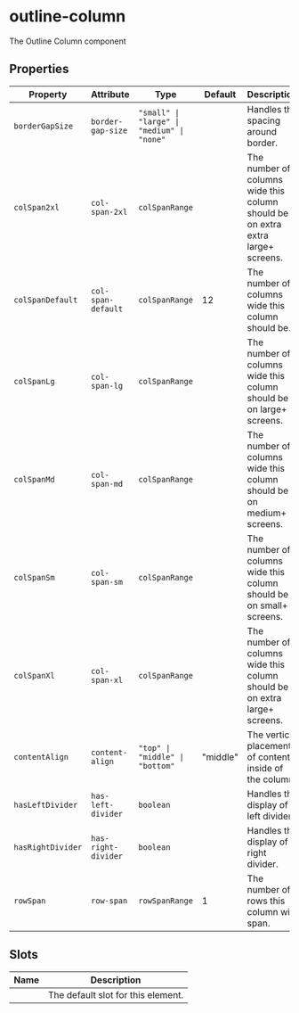 # outline-column

The Outline Column component

## Properties

| Property          | Attribute           | Type                                       | Default  | Description                                      |
|-------------------|---------------------|--------------------------------------------|----------|--------------------------------------------------|
| `borderGapSize`   | `border-gap-size`   | `"small" \| "large" \| "medium" \| "none"` |          | Handles the spacing around border.               |
| `colSpan2xl`      | `col-span-2xl`      | `colSpanRange`                             |          | The number of columns wide this column should be on extra extra large+ screens. |
| `colSpanDefault`  | `col-span-default`  | `colSpanRange`                             | 12       | The number of columns wide this column should be. |
| `colSpanLg`       | `col-span-lg`       | `colSpanRange`                             |          | The number of columns wide this column should be on large+ screens. |
| `colSpanMd`       | `col-span-md`       | `colSpanRange`                             |          | The number of columns wide this column should be on medium+ screens. |
| `colSpanSm`       | `col-span-sm`       | `colSpanRange`                             |          | The number of columns wide this column should be on small+ screens. |
| `colSpanXl`       | `col-span-xl`       | `colSpanRange`                             |          | The number of columns wide this column should be on extra large+ screens. |
| `contentAlign`    | `content-align`     | `"top" \| "middle" \| "bottom"`            | "middle" | The vertical placement of content inside of the column. |
| `hasLeftDivider`  | `has-left-divider`  | `boolean`                                  |          | Handles the display of a left divider.           |
| `hasRightDivider` | `has-right-divider` | `boolean`                                  |          | Handles the display of a right divider.          |
| `rowSpan`         | `row-span`          | `rowSpanRange`                             | 1        | The number of rows this column will span.        |

## Slots

| Name | Description                        |
|------|------------------------------------|
|      | The default slot for this element. |
